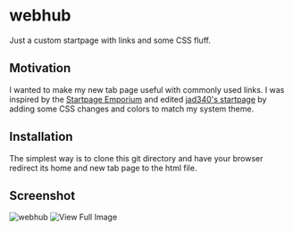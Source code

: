 # webhub
Just a custom startpage with links and some CSS fluff.

## Motivation
I wanted to make my new tab page useful with commonly used links.
I was inspired by the [Startpage Emporium](https://startpages.github.io) and edited [jad340's startpage](https://startpages.github.io/startpages/startpage-jad340/) by adding some CSS changes and colors to match my system theme.

## Installation
The simplest way is to clone this git directory and have your browser redirect its home and new tab page to the html file.

## Screenshot
![webhub](https://github.com/AkashPatel435/webhub/blob/master/startshot.png)
![View Full Image](https://u.teknik.io/dmANk.png)
